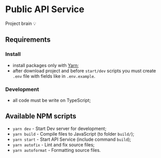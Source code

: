 # Public API Service
Project brain 💡

## Requirements
### Install
- install packages only with [Yarn](https://yarnpkg.com/);
- after download project and before `start/dev` scripts you must create `.env` file with fields like in `.env.example`.
### Development
- all code must be write on TypeScript;

## Available NPM scripts

- `yarn dev` - Start Dev server for development;
- `yarn build` - Compile files to JavaScript (to folder `build/`);
- `yarn start` - Start API Service (include command `build`);
- `yarn autofix` - Lint and fix source files;
- `yarn autoformat` - Formatting source files.
